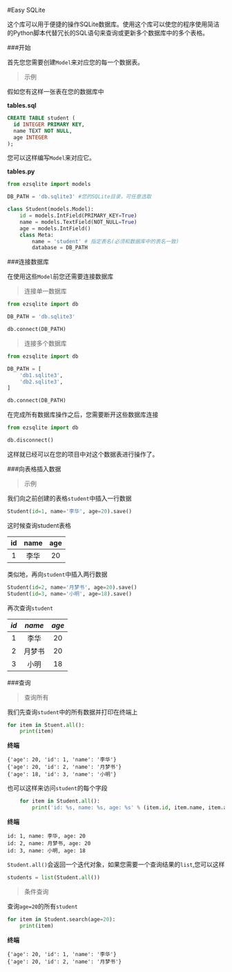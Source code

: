 #Easy SQLite

这个库可以用于便捷的操作SQLite数据库。使用这个库可以使您的程序使用简洁的Python脚本代替冗长的SQL语句来查询或更新多个数据库中的多个表格。

###开始

首先您您需要创建`Model`来对应您的每一个数据表。

>示例

假如您有这样一张表在您的数据库中

**tables.sql**
```SQL
CREATE TABLE student (
  id INTEGER PRIMARY KEY,
  name TEXT NOT NULL,
  age INTEGER 
);
```

您可以这样编写`Model`来对应它。

**tables.py**

```python
from ezsqlite import models

DB_PATH = 'db.sqlite3' #您的SQLite目录，可任意选取

class Student(models.Model):
    id = models.IntField(PRIMARY_KEY=True)
    name = models.TextField(NOT_NULL=True)
    age = models.IntField()
    class Meta:
        name = 'student' # 指定表名(必须和数据库中的表名一致)
        database = DB_PATH
```

###连接数据库

在使用这些`Model`前您还需要连接数据库

>连接单一数据库
```python
from ezsqlite import db

DB_PATH = 'db.sqlite3'

db.connect(DB_PATH)
```
>连接多个数据库

```python
from ezsqlite import db

DB_PATH = [
    'db1.sqlite3',
    'db2.sqlite3',
]

db.connect(DB_PATH)
```

在完成所有数据库操作之后，您需要断开这些数据库连接

```python
from ezsqlite import db

db.disconnect()
```
这样就已经可以在您的项目中对这个数据表进行操作了。

###向表格插入数据

>示例

我们向之前创建的表格`student`中插入一行数据

```Python
Student(id=1, name='李华', age=20).save()
```

这时候查询student表格

|id|name|age| 
|:---:|:---:|:---:|
 1  |李华 | 20
 
 类似地，再向`student`中插入两行数据
 
```Python
Student(id=2, name='月梦书', age=20).save()
Student(id=3, name='小明', age=18).save()
```

再次查询`student`

|*id*|*name*|*age*| 
|:---:|:---:|:---:|
1|李华|20
2|月梦书|20
3|小明|18

###查询

>查询所有

我们先查询`student`中的所有数据并打印在终端上

```python
for item in Stuent.all():
    print(item)
```

**终端**

    {'age': 20, 'id': 1, 'name': '李华'}
    {'age': 20, 'id': 2, 'name': '月梦书'}
    {'age': 18, 'id': 3, 'name': '小明'}
    
也可以这样来访问`student`的每个字段

```Python
    for item in Student.all():
        print('id: %s, name: %s, age: %s' % (item.id, item.name, item.age))
```

**终端**
    
    id: 1, name: 李华, age: 20
    id: 2, name: 月梦书, age: 20
    id: 3, name: 小明, age: 18
    
`Student.all()`会返回一个迭代对象，如果您需要一个查询结果的`list`,您可以这样

```Python
students = list(Student.all())
```

>条件查询

查询`age=20`的所有`student`
```Python
for item in Student.search(age=20):
    print(item)
```

**终端**
    
    {'age': 20, 'id': 1, 'name': '李华'}
    {'age': 20, 'id': 2, 'name': '月梦书'}

